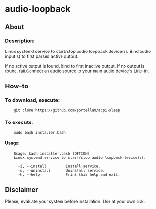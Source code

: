 # audio-loopback
## About
### Description:
Linux systemd service to start/stop audio loopback device(s). Bind audio input(s) to first parsed active output.

If no active output is found, bind to first inactive output. If no output is found, fail.Connect an audio source to your main audio device's Line-In.

## How-to
### To download, execute:

        git clone https://github.com/portellam/acpi-sleep

### To execute:

        sudo bash installer.bash

#### Usage:

        Usage: bash installer.bash [OPTION]
        Linux systemd service to start/stop audio loopback device(s).

          -i, --install         Install service.
          -u, --uninstall       Uninstall service.
          -h, --help            Print this help and exit.

## Disclaimer
Please, evaluate your system before installation. Use at your own risk.
